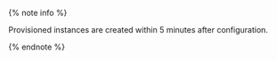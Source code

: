 {% note info %}

Provisioned instances are created within 5 minutes after configuration.

{% endnote %}